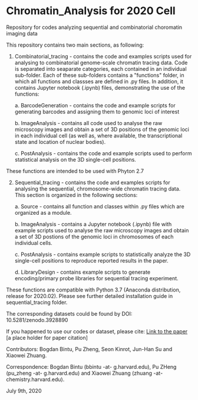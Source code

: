 # Chromatin_Analysis for 2020 Cell

Repository for codes analyzing sequential and combinatorial choromatin imaging data

This repository contains two main sections, as following:

1. Combinatorial_tracing - contains the code and examples scripts used for analysing to combinatorial genome-scale chromatin tracing data. Code is separated into seaparate categories, each contained in an individual sub-folder. Each of these sub-folders contains a "functions" folder, in which all functions and classses are defined in .py files. In addition, it contains Jupyter notebook (.ipynb) files, demonstrating the use of the functions:

   a. BarcodeGeneration - contains the code and example scripts for generating barcodes and assigning them to genomic loci of interest

   b. ImageAnalysis - contains all code used to analyse the raw microscopy images and obtain a set of 3D positions of the genomic loci in each individual cell (as well as, where available, the transcriptional state and location of nuclear bodies).
   
   c. PostAnalysis - contains the code and example scripts used to perform statistical analysis on the 3D single-cell positions.

These functions are intended to be used with Phyton 2.7

2. Sequential_tracing - contains the code and examples scripts for analysing the sequential, chromosome-wide chromatin tracing data. This section is organized in the following sections: 

    a. Source - contains all function and classes within .py files which are organized as a module.

    b. ImageAnalysis - contains a Jupyter notebook (.ipynb) file with example scripts used to analyse the raw microscopy images and obtain a set of 3D postions of the genomic loci in chromosomes of each individual cells.

    c. PostAnalysis - contains example scripts to statistically analyze the 3D single-cell positions to reproduce reported results in the paper. 
    
    d. LibraryDesign - contains example scripts to generate encoding/primary probe libraries for sequential tracing experiment. 

These functions are compatible with Python 3.7 (Anaconda distribution, release for 2020.02). Please see further detailed installation guide in sequential_tracing folder. 

The corresponding datasets could be found by DOI: 10.5281/zenodo.3928890

If you happened to use our codes or dataset, please cite: [Link to the paper]()
[a place holder for paper citation]

Contributors: Bogdan Bintu, Pu Zheng, Seon Kinrot, Jun-Han Su and Xiaowei Zhuang.

Correspondence: Bogdan Bintu (bbintu -at- g.harvard.edu), Pu ZHeng (pu_zheng -at- g.harvard.edu) and Xiaowei Zhuang (zhuang -at- chemistry.harvard.edu).

July 9th, 2020
